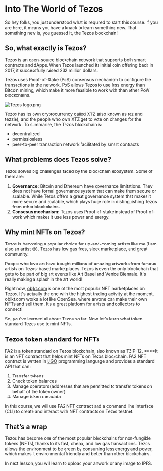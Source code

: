 # Into The World of Tezos

So hey folks, you just understood what is required to start this course. If you are here, it means you have a knack to learn something new. That something new is, you guessed it, the Tezos blockchain!

## So, what exactly is Tezos?

Tezos is an open-source blockchain network that supports both smart contracts and dApps. When Tezos launched its initial coin offering back in 2017, it successfully raised 232 million dollars.

Tezos uses Proof-of-Stake (PoS) consensus mechanism to configure the transactions in the network. PoS allows Tezos to use less energy than Bitcoin mining, which make it more feasible to work with than other PoW blockchains.

![Tezos logo.png](https://github.com/0xmetaschool/Learning-Projects/blob/main/assests_for_all/assets_for_tezos/Into%20The%20World%20of%20Tezos/tez%20logo.png?raw=true)

Tezos has its own cryptocurrency called XTZ (also known as tez and tezzie), and the people who own XTZ get to vote on changes for the network. To summarise, the Tezos blockchain is:

- decentralized
- permissionless
- peer-to-peer transaction network facilitated by smart contracts

## What problems does Tezos solve?

Tezos solves big challenges faced by the blockchain ecosystem. Some of them are:

1. **Governance:** Bitcoin and Ethereum have governance limitations. They does not have formal governance system that can make them secure or scalable. While Tezos offers a great governance system that makes it more secure and scalable, which plays huge role in distinguishing Tezos from other blockchains.
2. **Consesus mechanism:** Tezos uses Proof-of-stake instead of Proof-of-work which makes it use less power and energy.

## Why mint NFTs on Tezos?

Tezos is becoming a popular choice for up-and-coming artists like me (I am also an artist 😉). Tezos has low gas fees, sleek marketplace, and great community.

People who love art have bought millions of amazing artworks from famous artists on Tezos-based marketplaces. Tezos is even the only blockchain that gets to be part of big art events like Art Basel and Venice Biennale. It's really making a splash in the art world!

Right now, [objkt.com](http://objkt.com/) is one of the most popular NFT marketplaces on Tezos. It's actually the one with the highest trading activity at the moment. [objkt.com](http://objkt.com/) works a lot like OpenSea, where anyone can make their own NFTs and sell them. It's a great platform for artists and collectors to connect!

So, you’ve learned all about Tezos so far. Now, let’s learn what token standard Tezos use to mint NFTs.

## Tezos token standard for NFTs

FA2 is a token standard on Tezos blockchain, also known as TZIP-12. \*\*\*\*It is an NFT contract that helps mint NFTs on Tezos blockchain. FA2 NFT contract is written in [LIGO](https://ligolang.org/?lang=jsligo) programming language and provides a standard API that can:

1. Transfer tokens
2. Check token balances
3. Manage operators (addresses that are permitted to transfer tokens on behalf of the token owner)
4. Manage token metadata

In this course, we will use FA2 NFT contract and a command line interface (CLI) to create and interact with NFT contracts on Tezos testnet.

## That’s a wrap

Tezos has become one of the most popular blockchains for non-fungible tokens (NFTs), thanks to its fast, cheap, and low gas transactions. Tezos allows the environment to be green by consuming less energy and power, which makes it environmental friendly and better than other blockchains.

In next lesson, you will learn to upload your artwork or any image to IPFS.
